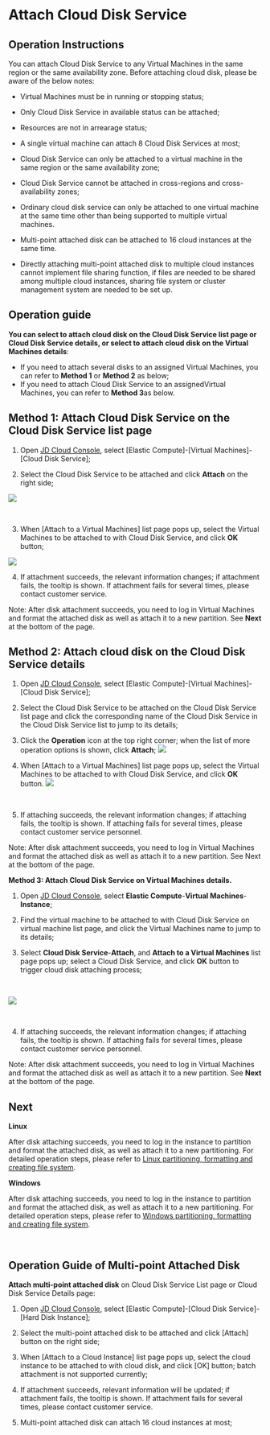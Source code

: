 # Attach Cloud Disk Service

## Operation Instructions

You can attach Cloud Disk Service to any Virtual Machines in the same region or the same availability zone. Before attaching cloud disk, please be aware of the below notes:

- Virtual Machines must be in running or stopping status;

- Only Cloud Disk Service in available status can be attached;

- Resources are not in arrearage status;

- A single virtual machine can attach 8 Cloud Disk Services at most;

- Cloud Disk Service can only be attached to a virtual machine in the same region or the same availability zone;

- Cloud Disk Service cannot be attached in cross-regions and cross-availability zones;

- Ordinary cloud disk service can only be attached to one virtual machine at the same time other than being supported to multiple virtual machines.

- Multi-point attached disk can be attached to 16 cloud instances at the same time.

- Directly attaching multi-point attached disk to multiple cloud instances cannot implement file sharing function, if files are needed to be shared among multiple cloud instances, sharing file system or cluster management system are needed to be set up.

## Operation guide

**You can select to attach cloud disk on the Cloud Disk Service list page or Cloud Disk Service details, or select to attach cloud disk on the Virtual Machines details**:

- If you need to attach several disks to an assigned Virtual Machines, you can refer to **Method 1** or **Method 2** as below;
- If you need to attach Cloud Disk Service to an assignedVirtual Machines, you can refer to **Method 3**as below.

## Method 1: Attach Cloud Disk Service on the Cloud Disk Service list page

1. Open [JD Cloud Console](https://console.jdcloud.com/), select [Elastic Compute]-[Virtual Machines]-[Cloud Disk Service];

2. Select the Cloud Disk Service to be attached and click **Attach** on the right side;

![](https://github.com/jdcloudcom/cn/blob/edit/image/Elastic-Compute/CloudDisk/cloud-disk/cloud-disk-009.png)

<br>

3. When [Attach to a Virtual Machines] list page pops up, select the Virtual Machines to be attached to with Cloud Disk Service, and click **OK** button;

![](https://github.com/jdcloudcom/cn/blob/edit/image/Elastic-Compute/CloudDisk/cloud-disk/cloud-disk-010.jpg)

4. If attachment succeeds, the relevant information changes; if attachment fails, the tooltip is shown. If attachment fails for several times, please contact customer service.

Note: After disk attachment succeeds, you need to log in Virtual Machines and format the attached disk as well as attach it to a new partition. See **Next** at the bottom of the page. 

## Method 2: Attach cloud disk on the Cloud Disk Service details

1. Open [JD Cloud Console](https://console.jdcloud.com/), select [Elastic Compute]-[Virtual Machines]-[Cloud Disk Service];

2. Select the Cloud Disk Service to be attached on the Cloud Disk Service list page and click the corresponding name of the Cloud Disk Service in the Cloud Disk Service list to jump to its details;

3. Click the **Operation** icon at the top right corner; when the list of more operation options is shown, click **Attach**;
![](https://github.com/jdcloudcom/cn/blob/edit/image/Elastic-Compute/CloudDisk/cloud-disk/cloud-disk-011.jpg)

4. When [Attach to a Virtual Machines] list page pops up, select the Virtual Machines to be attached to with Cloud Disk Service, and click **OK** button.
![](https://github.com/jdcloudcom/cn/blob/edit/image/Elastic-Compute/CloudDisk/cloud-disk/cloud-disk-012.jpg)

<br>

5. If attaching succeeds, the relevant information changes; if attaching fails, the tooltip is shown. If attaching fails for several times, please contact customer service personnel.

Note: After disk attachment succeeds, you need to log in Virtual Machines and format the attached disk as well as attach it to a new partition. See Next at the bottom of the page.

**Method 3: Attach Cloud Disk Service on Virtual Machines details.**

1. Open [JD Cloud Console](https://console.jdcloud.com/), select **Elastic Compute**-**Virtual Machines**-**Instance**;

2. Find the virtual machine to be attached to with Cloud Disk Service on virtual machine list page, and click the Virtual Machines name to jump to its details;

3. Select **Cloud Disk Service**-**Attach**, and **Attach to a  Virtual Machines** list page pops up; select a Cloud Disk Service, and click **OK** button to trigger cloud disk attaching process;  

<br>

![](https://github.com/jdcloudcom/cn/blob/edit/image/Elastic-Compute/CloudDisk/cloud-disk/cloud-disk-013.jpg)

<br> 

4. If attaching succeeds, the relevant information changes; if attaching fails, the tooltip is shown. If attaching fails for several times, please contact customer service personnel.

Note: After disk attachment succeeds, you need to log in Virtual Machines and format the attached disk as well as attach it to a new partition. See **Next** at the bottom of the page.

## Next

**Linux**

After disk attaching succeeds, you need to log in the instance to partition and format the attached disk, as well as attach it to a new partitioning. For detailed operation steps, please refer to [Linux partitioning, formatting and creating file system](https://docs.jdcloud.com/en/cloud-disk-service/linux-partition).

**Windows**

After disk attaching succeeds, you need to log in the instance to partition and format the attached disk, as well as attach it to a new partitioning. For detailed operation steps, please refer to [Windows partitioning, formatting and creating file system](https://docs.jdcloud.com/en/cloud-disk-service/windows-partition). 

<br>

## Operation Guide of Multi-point Attached Disk
**Attach multi-point attached disk** on Cloud Disk Service List page or Cloud Disk Service Details page:

1. Open [JD Cloud Console](https://console.jdcloud.com/), select [Elastic Compute]-[Cloud Disk Service]-[Hard Disk Instance];

2. Select the multi-point attached disk to be attached and click [Attach] button on the right side;

3. When [Attach to a Cloud Instance] list page pops up, select the cloud instance to be attached to with cloud disk, and click [OK] button; batch attachment is not supported currently;

4. If attachment succeeds, relevant information will be updated; if attachment fails, the tooltip is shown. If attachment fails for several times, please contact customer service.

5. Multi-point attached disk can attach 16 cloud instances at most;
